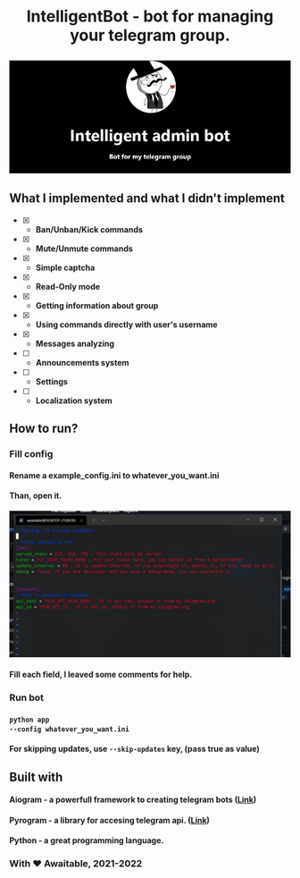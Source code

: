 # <p align=center>IntelligentBot - bot for managing your telegram group.</p>
<img src='.github/intelligent.png'/> <br>

## What I implemented and what I didn't implement
 - [x] - <b>Ban/Unban/Kick commands</b>
 - [X] - <b>Mute/Unmute commands</b>
 - [x] - <b>Simple captcha</b>
 - [X] - <b>Read-Only mode</b>
 - [x] - <b>Getting information about group</b>
 - [X] - <b>Using commands directly with user's username</b>
 - [X] - <b>Messages analyzing</b>
 - [ ] - <b>Announcements system</b>
 - [ ] - <b>Settings</b>
 - [ ] - <b>Localization system</b>


## How to run?
### Fill config
#### Rename a example_config.ini to whatever_you_want.ini
#### Than, open it.
<img src='.github/settings.png'><br>
#### Fill each field, I leaved some comments for help.
### Run bot
#### <code>python app --config whatever_you_want.ini</code>
#### For skipping updates, use <code>--skip-updates</code> key, (pass true as value)
 
## Built with
#### Aiogram - a powerfull framework to creating telegram bots (<a href='https://pypi.org/project/aiogram/'>Link</a>)
#### Pyrogram - a library for accesing telegram api. (<a href='https://github.com/pyrogram/pyrogram'>Link</a>)
#### Python - a great programming language.

### With ❤ Awaitable, 2021-2022
